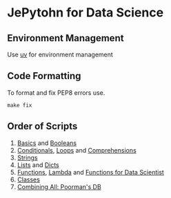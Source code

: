 # JePytohn for Data Science


## Environment Management

Use [uv](https://github.com/astral-sh/uv) for environment management

## Code Formatting

To format and fix PEP8 errors use.

```
make fix
```

## Order of Scripts

1. [Basics](basics.py) and [Booleans](bools.py)
2. [Conditionals](conditionals.py),  [Loops](loops.py) and [Comprehensions](comprehension.py)
3. [Strings](string0.py)
4. [Lists](lists.py) and [Dicts](dicts.py)
5. [Functions](func.py), [Lambda](lambda_func.py) and [Functions for Data Scientist](func_ds.py)
6. [Classes](clazz.py)
7. [Combining All: Poorman's DB](poorman-db.py)

